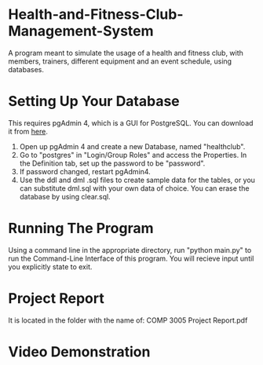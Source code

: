 # Health-and-Fitness-Club-Management-System

A program meant to simulate the usage of a health and fitness club, with members, trainers, different equipment and an event schedule, using databases.

# Setting Up Your Database

This requires pgAdmin 4, which is a GUI for PostgreSQL. You can download it from [here](https://www.pgadmin.org/download/).

1. Open up pgAdmin 4 and create a new Database, named "healthclub".
2. Go to "postgres" in "Login/Group Roles" and access the Properties. In the Definition tab, set up the password to be "password".
3. If password changed, restart pgAdmin4.
4. Use the ddl and dml .sql files to create sample data for the tables, or you can substitute dml.sql with your own data of choice. You can erase the database by using clear.sql.

# Running The Program

Using a command line in the appropriate directory, run "python main.py" to run the Command-Line Interface of this program. You will recieve input until you explicitly state to exit.

# Project Report

It is located in the folder with the name of: COMP 3005 Project Report.pdf

# Video Demonstration


